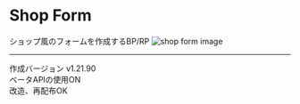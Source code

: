 # Shop Form

ショップ風のフォームを作成するBP/RP
![shop form image](shop_form_image.png.png)

---

作成バージョン v1.21.90 \
ベータAPIの使用ON \
改造、再配布OK
